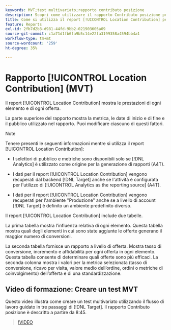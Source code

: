 ```yaml
---
keywords: MVT;test multivariato;rapporto contributo posizione
description: Scopri come utilizzare il rapporto Contributo posizione per le attività Adobe [!DNL Target] [!UICONTROL Experience Targeting] che mostrano le prestazioni di ogni elemento e di ogni offerta.
title: Come si utilizza il report [!UICONTROL Location Contribution] per le attività [!UICONTROL Multivariate Test]?
feature: Reports
exl-id: 2fb7d2b3-d981-44fd-9bb2-021903605a09
source-git-commit: c1a71d1fb6fa9b5c14e22fa3199358a4594bb4a1
workflow-type: tm+mt
source-wordcount: '259'
ht-degree: 35%

---
```


# Rapporto [!UICONTROL Location Contribution] (MVT)

Il report [!UICONTROL Location Contribution] mostra le prestazioni di ogni elemento e di ogni offerta.

La parte superiore del rapporto mostra la metrica, le date di inizio e di fine e il pubblico utilizzato nel rapporto. Puoi modificare ciascuno di questi fattori.

>[!NOTE]
>
>Tenere presenti le seguenti informazioni mentre si utilizza il report [!UICONTROL Location Contribution]:
>
>* I selettori di pubblico e metriche sono disponibili solo se [!DNL Analytics] è utilizzato come origine per la generazione di rapporti (A4T).
>
>* I dati per il report [!UICONTROL Location Contribution] vengono recuperati dal backend [!DNL Target] anche se l&#39;attività è configurata per l&#39;utilizzo di [!UICONTROL Analytics as the reporting source] (A4T).
>
>* I dati per il report [!UICONTROL Location Contribution] vengono recuperati per l&#39;ambiente &quot;Produzione&quot; anche se a livello di account [!DNL Target] è definito un ambiente predefinito diverso.

Il report [!UICONTROL Location Contribution] include due tabelle.

La prima tabella mostra l’influenza relativa di ogni elemento. Questa tabella mostra quali degli elementi in cui sono state aggiunte le offerte generano il maggior numero di conversioni.

La seconda tabella fornisce un rapporto a livello di offerta. Mostra tasso di conversione, incremento e affidabilità per ogni offerta in ogni elemento. Questa tabella consente di determinare quali offerte sono più efficaci. La seconda colonna mostra i valori per la metrica selezionata (tasso di conversione, ricavo per visita, valore medio dell’ordine, ordini o metriche di coinvolgimento) dell’offerta e di una standardizzazione.

## Video di formazione: Creare un test MVT

Questo video illustra come creare un test multivariato utilizzando il flusso di lavoro guidato in tre passaggi di [!DNL Target]. Il rapporto Contributo posizione è descritto a partire da 8:45.

>[!VIDEO](https://video.tv.adobe.com/v/36329?captions=ita)
